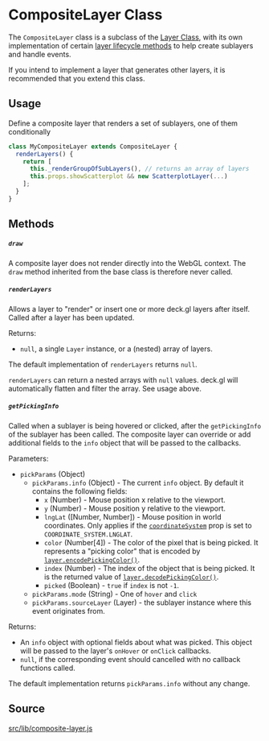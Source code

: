 # CompositeLayer Class

The `CompositeLayer` class is a subclass of the [Layer Class](/docs/api-reference/base-layer.md), with its own implementation of certain [layer lifecycle methods](/docs/advanced/layer-lifecycle.md) to help create sublayers and handle events.

If you intend to implement a layer that generates other layers, it is recommended that you extend this class.

## Usage

Define a composite layer that renders a set of sublayers, one of them conditionally
```js
class MyCompositeLayer extends CompositeLayer {
  renderLayers() {
    return [
      this._renderGroupOfSubLayers(), // returns an array of layers
      this.props.showScatterplot && new ScatterplotLayer(...)
    ];
  }
}
```


## Methods

##### `draw`

A composite layer does not render directly into the WebGL context. The `draw` method inherited from the base class is therefore never called.

##### `renderLayers`

Allows a layer to "render" or insert one or more deck.gl layers after itself.
Called after a layer has been updated.

Returns:
- `null`, a single `Layer` instance, or a (nested) array of layers.

The default implementation of `renderLayers` returns `null`.

`renderLayers` can return a nested arrays with `null` values. deck.gl will automatically flatten and filter the array. See usage above.


##### `getPickingInfo`

Called when a sublayer is being hovered or clicked, after the `getPickingInfo`
of the sublayer has been called.
The composite layer can override or add additional fields to the `info` object
that will be passed to the callbacks.

Parameters:

- `pickParams` (Object)
  * `pickParams.info` (Object) - The current `info` object. By default it contains the
  following fields:
    + `x` (Number) - Mouse position x relative to the viewport.
    + `y` (Number) - Mouse position y relative to the viewport.
    + `lngLat` ([Number, Number]) - Mouse position in world coordinates. Only applies if the
      [`coordinateSystem`](/docs/api-reference/base-layer.md#-projectionmode-number-optional-)
      prop is set to `COORDINATE_SYSTEM.LNGLAT`.
    + `color` (Number[4]) - The color of the pixel that is being picked. It represents a
      "picking color" that is encoded by
      [`layer.encodePickingColor()`](/docs/api-reference/base-layer.md#-encodepickingcolor-).
    + `index` (Number) - The index of the object that is being picked. It is the returned
      value of
      [`layer.decodePickingColor()`](/docs/api-reference/base-layer.md#-decodepickingcolor-).
    + `picked` (Boolean) - `true` if `index` is not `-1`.
  * `pickParams.mode` (String) - One of `hover` and `click`
  * `pickParams.sourceLayer` (Layer) - the sublayer instance where this event originates from.

Returns:

- An `info` object with optional fields about what was picked.
This object will be passed to the layer's `onHover` or `onClick` callbacks.
- `null`, if the corresponding event should cancelled with no callback
functions called.

The default implementation returns `pickParams.info` without any change.

## Source
[src/lib/composite-layer.js](https://github.com/uber/deck.gl/blob/4.1-release/src/lib/composite-layer.js)
